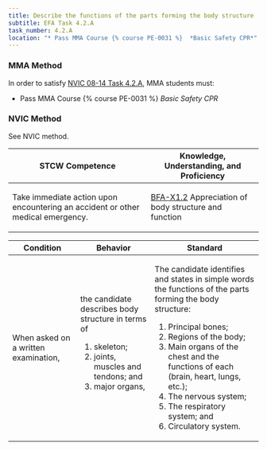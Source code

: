 ```yaml
---
title: Describe the functions of the parts forming the body structure
subtitle: EFA Task 4.2.A 
task_number: 4.2.A
location: "* Pass MMA Course {% course PE-0031 %}  *Basic Safety CPR*" 
---
```



### MMA Method

In order to satisfy  [NVIC 08-14  Task  4.2.A]({{site.baseurl}}/assets/images/nvic-08-14.pdf), MMA students must:

* Pass MMA Course {% course PE-0031 %}  *Basic Safety CPR*


### NVIC Method

<a onclick="togglevisibility('nvic_methods')" >See NVIC method.</a>

<div id='nvic_methods' class='hide'>

<table>
<thead>
<tr>
<th class='forty'> STCW Competence </th>
<th class='sixty'> Knowledge, Understanding, and Proficiency </th>
</tr>
</thead>




<tbody>
<tr><td markdown='1'>

Take immediate action upon encountering an accident or other medical emergency.

</td><td markdown='1'>

[BFA-X1.2](../../tables/613.html#BFA-X1.2) Appreciation of body structure and function

</td></tr>


</tbody>
</table>


<table>
<thead>
<tr><th class='twenty'>  Condition </th><th class='twenty'> Behavior </th><th  class='sixty'>Standard </th></tr>
</thead>
<tbody >



<tr><td markdown='1'>

When asked on a written examination,

</td><td markdown='1'>

the candidate describes body structure in terms of 
1. skeleton; 
2. joints, muscles and tendons; and 
3. major organs,

<br>

<div class="tooltip">
<span class="tooltiptext">
</span>
</div>


</td><td markdown='1'>

The candidate identifies and states in simple words the functions of the parts forming the body structure:
 
1.   Principal bones; 
2.   Regions of the body; 
3.  Main organs of the chest and the functions of each (brain, heart, lungs, etc.); 
4.  The nervous system; 
5.   The respiratory system; and 
6.   Circulatory system.

</td></tr>
</tbody>
</table>
</div>
